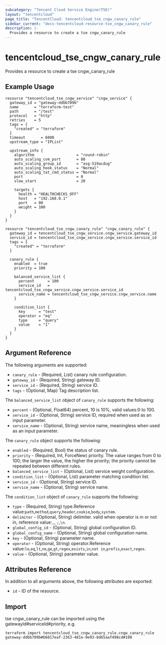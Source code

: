 ```yaml
---
subcategory: "Tencent Cloud Service Engine(TSE)"
layout: "tencentcloud"
page_title: "TencentCloud: tencentcloud_tse_cngw_canary_rule"
sidebar_current: "docs-tencentcloud-resource-tse_cngw_canary_rule"
description: |-
  Provides a resource to create a tse cngw_canary_rule
---
```


# tencentcloud_tse_cngw_canary_rule

Provides a resource to create a tse cngw_canary_rule

## Example Usage

```hcl
resource "tencentcloud_tse_cngw_service" "cngw_service" {
  gateway_id = "gateway-ddbb709b"
  name       = "terraform-test"
  path       = "/test"
  protocol   = "http"
  retries    = 5
  tags = {
    "created" = "terraform"
  }
  timeout       = 6000
  upstream_type = "IPList"

  upstream_info {
    algorithm                   = "round-robin"
    auto_scaling_cvm_port       = 80
    auto_scaling_group_id       = "asg-519acdug"
    auto_scaling_hook_status    = "Normal"
    auto_scaling_tat_cmd_status = "Normal"
    port                        = 0
    slow_start                  = 20

    targets {
      health = "HEALTHCHECKS_OFF"
      host   = "192.168.0.1"
      port   = 80
      weight = 100
    }
  }
}

resource "tencentcloud_tse_cngw_canary_rule" "cngw_canary_rule" {
  gateway_id = tencentcloud_tse_cngw_service.cngw_service.gateway_id
  service_id = tencentcloud_tse_cngw_service.cngw_service.service_id
  tags = {
    "created" = "terraform"
  }

  canary_rule {
    enabled  = true
    priority = 100

    balanced_service_list {
      percent      = 100
      service_id   = tencentcloud_tse_cngw_service.cngw_service.service_id
      service_name = tencentcloud_tse_cngw_service.cngw_service.name
    }

    condition_list {
      key      = "test"
      operator = "eq"
      type     = "query"
      value    = "1"
    }
  }
}
```

## Argument Reference

The following arguments are supported:

* `canary_rule` - (Required, List) canary rule configuration.
* `gateway_id` - (Required, String) gateway ID.
* `service_id` - (Required, String) service ID.
* `tags` - (Optional, Map) Tag description list.

The `balanced_service_list` object of `canary_rule` supports the following:

* `percent` - (Optional, Float64) percent, 10 is 10%, valid values:0 to 100.
* `service_id` - (Optional, String) service ID, required when used as an input parameter.
* `service_name` - (Optional, String) service name, meaningless when used as an input parameter.

The `canary_rule` object supports the following:

* `enabled` - (Required, Bool) the status of canary rule.
* `priority` - (Required, Int, ForceNew) priority. The value ranges from 0 to 100; the larger the value, the higher the priority; the priority cannot be repeated between different rules.
* `balanced_service_list` - (Optional, List) service weight configuration.
* `condition_list` - (Optional, List) parameter matching condition list.
* `service_id` - (Optional, String) service ID.
* `service_name` - (Optional, String) service name.

The `condition_list` object of `canary_rule` supports the following:

* `type` - (Required, String) type.Reference value:`path`,`method`,`query`,`header`,`cookie`,`body`,`system`.
* `delimiter` - (Optional, String) delimiter. valid when operator is in or not in, reference value:`,`, `;`,`\n`.
* `global_config_id` - (Optional, String) global configuration ID.
* `global_config_name` - (Optional, String) global configuration name.
* `key` - (Optional, String) parameter name.
* `operator` - (Optional, String) operator.Reference value:`le`,`eq`,`lt`,`ne`,`ge`,`gt`,`regex`,`exists`,`in`,`not in`,`prefix`,`exact`,`regex`.
* `value` - (Optional, String) parameter value.

## Attributes Reference

In addition to all arguments above, the following attributes are exported:

* `id` - ID of the resource.



## Import

tse cngw_canary_rule can be imported using the gatewayId#serviceId#priority, e.g.

```
terraform import tencentcloud_tse_cngw_canary_rule.cngw_canary_rule gateway-ddbb709b#b6017eaf-2363-481e-9e93-8d65aaf498cd#100
```

